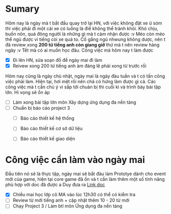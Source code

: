 # Sumary
Hôm nay là ngày mà t bắt đầu quay trở lại HN, với việc không đặt xe ừ sóm thì việc phải đi một cái xe có luồng là điề không thể tránh khỏi. Khó chịu, buồn nôn, quá đông người là những gì mà t cảm nhận được :v Méo còn méo thể ngủ được vì tiếng còi xe quá to. Cố gắng ngủ nhwung không dược, nên t đã review xong **200 từ tiếng anh còn giang giở** thứ mà t nên review hàng ngày :v Tết mà có ai muốn học đâu.
Công việc mà hôm nay t làm được
- [x] Đi lên HN, sửa soạn đồ để ngày mai đi làm
- [x] Reivew xong 200 từ tiếng anh àm đáng lẽ phải xong từ trước rồi

Hôm nay cũng là ngày chủ nhật, ngày mai là ngày đàu tuần và t có tấn công việc phải làm. Hiện tại, hơi mệt rồi nên chả có hứng làm được gì cả. Các công việc mà t cần chú ý vì sắp tới chuản bị thi cuối kì và trình bày bài tập lớn. Hi vọng sẽ ổn áp
- [ ] Làm xong bài tập lớn môn Xây dựng ứng dụng đa nền tảng
- [ ] Chuẩn bị báo cáo project 3
	- [ ] Báo cáo thiết kế hệ thống
	- [ ] Báo cáo thiết kế cơ sở dữ liệu
	- [ ] Báo cáo thiết kế giao diện



# Công việc cần làm vào ngày mai
Đầu tiên nó sẽ là thực tập, ngày mai sẽ bắt đàu làm Prototye dành cho event mới của game, hiện tại core game đã ổn và t cần làm thêm một số tính năng phù hợp với doc đã được a Duy đưa ra
[Link doc](https://docs.google.com/document/d/1qZVg2zTqYbyBuoVffkomB8wrxehATifOmmxLKiJVh4s/edit?usp=sharing)

- [x] Chiều mai học lớp cô MA vào lúc 12h30 có thể có kiểm tra 
- [ ] Review từ mới tiếng anh + cập nhật thêm 10 - 20 từ mới
- [ ] Chạy Project 3 / Làm btl môn Ứng dụng đa nền tảng